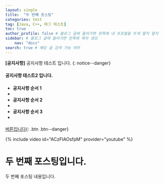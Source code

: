 ```yaml
---
layout: single
title:  "두 번째 포스팅"
categories: test
tag: [Java, C++, 태그 테스트] 
toc: true
author_profile: false # 블로그 글에 들어가면 왼쪽에 내 프로필을 뜨게 할지 말지
sidebar: # 블로그 글에 들어가면 왼쪽에 목차 생성
    nav: "docs" 
search: true # 해당 글 검색 가능 여부
---
```


**[공지사항]** 공지사항 테스트 입니다.
{: notice--danger}

<div class = "notice--success"> <!--success = 초록색 -->
<h4>공지사항 테스트2 입니다.<h4>
<ul>
    <li> 공지사항 순서 1<li>
    <li> 공지사항 순서 2<li>
    <li> 공지사항 순서 3<li>
</ul>
</div>


[버튼입니다](https://google.com){: .btn .btn--danger} <!-- 버튼 추가 -->


{% include video id="ACzFIAOsfpM" provider="youtube" %} <!-- 유튜브 영상 넣기 -->


# 두 번째 포스팅입니다.
두 번째 포스팅 내용입니다.
